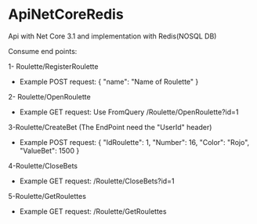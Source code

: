 # ApiNetCoreRedis
Api with Net Core 3.1 and implementation with Redis(NOSQL DB)


Consume end points:

1- Roulette/RegisterRoulette

- Example POST request:
{
    "name": "Name of Roulette"
}

2- Roulette/OpenRoulette

- Example GET request: Use FromQuery
/Roulette/OpenRoulette?id=1

3-Roulette/CreateBet (The EndPoint need the "UserId" header)

- Example POST request:
{
    "IdRoulette": 1,
    "Number": 16,
    "Color": "Rojo",
    "ValueBet": 1500
}

4-Roulette/CloseBets

- Example GET request:
/Roulette/CloseBets?id=1

5-Roulette/GetRoulettes

- Example GET request:
/Roulette/GetRoulettes
